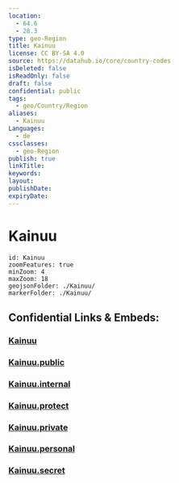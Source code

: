 ```yaml
---
location:
  - 64.6
  - 28.3
type: geo-Region
title: Kainuu
license: CC BY-SA 4.0
source: https://datahub.io/core/country-codes
isDeleted: false
isReadOnly: false
draft: false
confidential: public
tags:
  - geo/Country/Region
aliases:
  - Kainuu
Languages:
  - de
cssclasses:
  - geo-Region
publish: true
linkTitle:
keywords:
layout:
publishDate:
expiryDate:
---
```


# Kainuu

```leaflet
id: Kainuu
zoomFeatures: true 
minZoom: 4 
maxZoom: 18
geojsonFolder: ./Kainuu/
markerFolder: ./Kainuu/
```


## Confidential Links & Embeds: 

### [Kainuu](/_Standards/Earth/Continent/Europe/Europe~North/Finland/Provinces~Finland/Oulu/counties~Oulu/Kainuu.md) 

### [Kainuu.public](/_public/Earth/Continent/Europe/Europe~North/Finland/Provinces~Finland/Oulu/counties~Oulu/Kainuu.public.md) 

### [Kainuu.internal](/_internal/Earth/Continent/Europe/Europe~North/Finland/Provinces~Finland/Oulu/counties~Oulu/Kainuu.internal.md) 

### [Kainuu.protect](/_protect/Earth/Continent/Europe/Europe~North/Finland/Provinces~Finland/Oulu/counties~Oulu/Kainuu.protect.md) 

### [Kainuu.private](/_private/Earth/Continent/Europe/Europe~North/Finland/Provinces~Finland/Oulu/counties~Oulu/Kainuu.private.md) 

### [Kainuu.personal](/_personal/Earth/Continent/Europe/Europe~North/Finland/Provinces~Finland/Oulu/counties~Oulu/Kainuu.personal.md) 

### [Kainuu.secret](/_secret/Earth/Continent/Europe/Europe~North/Finland/Provinces~Finland/Oulu/counties~Oulu/Kainuu.secret.md)


